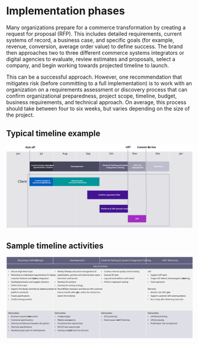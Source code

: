 # Implementation phases

Many organizations prepare for a commerce transformation by creating a request for proposal (RFP). This includes detailed requirements, current systems of record, a business case, and specific goals (for example, revenue, conversion, average order value) to define success. The brand then approaches two to three different commerce systems integrators or digital agencies to evaluate, review estimates and proposals, select a company, and begin working towards projected timeline to launch.

This can be a successful approach. However, one recommendation that mitigates risk (before committing to a full implementation) is to work with an organization on a requirements assessment or discovery process that can confirm organizational preparedness, project scope, timeline, budget, business requirements, and technical approach. On average, this process should take between four to six weeks, but varies depending on the size of the project.

## Typical timeline example

![Typical commerce implementation timeline example](../assets/playbooks/timeline-example.svg)

## Sample timeline activities

![Sample commerce implementation timeline activities](../assets/playbooks/timeline-activities-example.svg)

